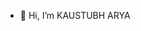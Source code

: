 - 👋 Hi, I’m KAUSTUBH ARYA
        

<!---
Kaustubh676/Kaustubh676 is a ✨ special ✨ repository because its `README.md` (this file) appears on your GitHub profile.
You can click the Preview link to take a look at your changes.
--->
